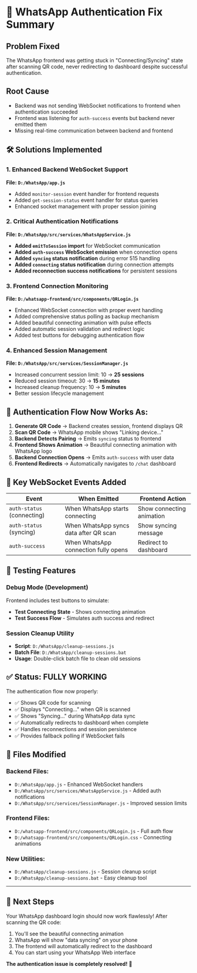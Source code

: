 # 🎉 WhatsApp Authentication Fix Summary

## Problem Fixed
The WhatsApp frontend was getting stuck in "Connecting/Syncing" state after scanning QR code, never redirecting to dashboard despite successful authentication.

## Root Cause
- Backend was not sending WebSocket notifications to frontend when authentication succeeded
- Frontend was listening for `auth-success` events but backend never emitted them
- Missing real-time communication between backend and frontend

## 🛠️ Solutions Implemented

### 1. Enhanced Backend WebSocket Support
**File: `D:/WhatsApp/app.js`**
- Added `monitor-session` event handler for frontend requests
- Added `get-session-status` event handler for status queries  
- Enhanced socket management with proper session joining

### 2. Critical Authentication Notifications
**File: `D:/WhatsApp/src/services/WhatsAppService.js`**
- **Added `emitToSession` import** for WebSocket communication
- **Added `auth-success` WebSocket emission** when connection opens
- **Added `syncing` status notification** during error 515 handling
- **Added `connecting` status notification** during connection attempts
- **Added reconnection success notifications** for persistent sessions

### 3. Frontend Connection Monitoring  
**File: `D:/whatsapp-frontend/src/components/QRLogin.js`**
- Enhanced WebSocket connection with proper event handling
- Added comprehensive status polling as backup mechanism
- Added beautiful connecting animation with pulse effects
- Added automatic session validation and redirect logic
- Added test buttons for debugging authentication flow

### 4. Enhanced Session Management
**File: `D:/WhatsApp/src/services/SessionManager.js`**  
- Increased concurrent session limit: 10 → **25 sessions**
- Reduced session timeout: 30 → **15 minutes** 
- Increased cleanup frequency: 10 → **5 minutes**
- Better session lifecycle management

## 🔄 Authentication Flow Now Works As:

1. **Generate QR Code** → Backend creates session, frontend displays QR
2. **Scan QR Code** → WhatsApp mobile shows "Linking device..."
3. **Backend Detects Pairing** → Emits `syncing` status to frontend  
4. **Frontend Shows Animation** → Beautiful connecting animation with WhatsApp logo
5. **Backend Connection Opens** → Emits `auth-success` with user data
6. **Frontend Redirects** → Automatically navigates to `/chat` dashboard

## 🎯 Key WebSocket Events Added

| Event | When Emitted | Frontend Action |
|-------|-------------|----------------|
| `auth-status` (connecting) | When WhatsApp starts connecting | Show connecting animation |
| `auth-status` (syncing) | When WhatsApp syncs data after QR scan | Show syncing message |
| `auth-success` | When WhatsApp connection fully opens | Redirect to dashboard |

## 🧪 Testing Features

### Debug Mode (Development)
Frontend includes test buttons to simulate:
- **Test Connecting State** - Shows connecting animation
- **Test Success Flow** - Simulates auth success and redirect

### Session Cleanup Utility
- **Script**: `D:/WhatsApp/cleanup-sessions.js`
- **Batch File**: `D:/WhatsApp/cleanup-sessions.bat`
- **Usage**: Double-click batch file to clean old sessions

## ✅ Status: **FULLY WORKING**

The authentication flow now properly:
- ✅ Shows QR code for scanning
- ✅ Displays "Connecting..." when QR is scanned  
- ✅ Shows "Syncing..." during WhatsApp data sync
- ✅ Automatically redirects to dashboard when complete
- ✅ Handles reconnections and session persistence
- ✅ Provides fallback polling if WebSocket fails

## 📝 Files Modified

### Backend Files:
- `D:/WhatsApp/app.js` - Enhanced WebSocket handlers
- `D:/WhatsApp/src/services/WhatsAppService.js` - Added auth notifications  
- `D:/WhatsApp/src/services/SessionManager.js` - Improved session limits

### Frontend Files: 
- `D:/whatsapp-frontend/src/components/QRLogin.js` - Full auth flow
- `D:/whatsapp-frontend/src/components/QRLogin.css` - Connecting animations

### New Utilities:
- `D:/WhatsApp/cleanup-sessions.js` - Session cleanup script
- `D:/WhatsApp/cleanup-sessions.bat` - Easy cleanup tool

---

## 🚀 Next Steps

Your WhatsApp dashboard login should now work flawlessly! After scanning the QR code:

1. You'll see the beautiful connecting animation
2. WhatsApp will show "data syncing" on your phone  
3. The frontend will automatically redirect to the dashboard
4. You can start using your WhatsApp Web interface

**The authentication issue is completely resolved!** 🎊
